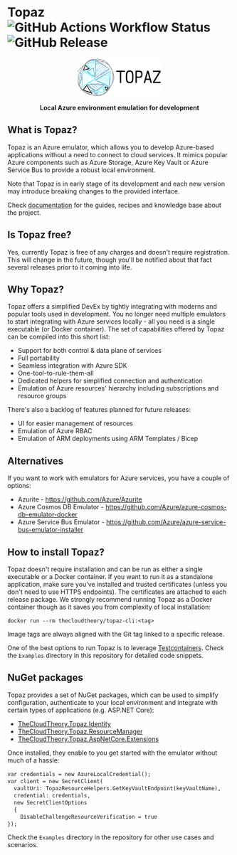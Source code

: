 # Topaz ![GitHub Actions Workflow Status](https://img.shields.io/github/actions/workflow/status/TheCloudTheory/Topaz/ci-build-and-test.yml) ![GitHub Release](https://img.shields.io/github/v/release/TheCloudTheory/Topaz?include_prereleases)


<div align="center">
  <img src="./static/topaz-logo.png" />
  
  <b>Local Azure environment emulation for development</b>
</div>

## What is Topaz?
Topaz is an Azure emulator, which allows you to develop Azure-based applications without a need to connect to cloud services. It mimics popular Azure components such as Azure Storage, Azure Key Vault or Azure Service Bus to provide a robust local environment. 

Note that Topaz is in early stage of its development and each new version may introduce breaking changes to the provided interface.

Check [documentation](http://topaz.thecloudtheory.com/) for the guides, recipes and knowledge base about the project.

## Is Topaz free?
Yes, currently Topaz is free of any charges and doesn't require registration. This will change in the future, though you'll be notified about that fact several releases prior to it coming into life.

## Why Topaz?
Topaz offers a simplified DevEx by tightly integrating with moderns and popular tools used in development. You no longer need multiple emulators to start integrating with Azure services locally - all you need is a single executable (or Docker container). The set of capabilities offered by Topaz can be compiled into this short list:
* Support for both control & data plane of services
* Full portability
* Seamless integration with Azure SDK
* One-tool-to-rule-them-all
* Dedicated helpers for simplified connection and authentication
* Emulation of Azure resources' hierarchy including subscriptions and resource groups

There's also a backlog of features planned for future releases:
* UI for easier management of resources
* Emulation of Azure RBAC
* Emulation of ARM deployments using ARM Templates / Bicep

## Alternatives
If you want to work with emulators for Azure services, you have a couple of options:
* Azurite - https://github.com/Azure/Azurite
* Azure Cosmos DB Emulator - https://github.com/Azure/azure-cosmos-db-emulator-docker
* Azure Service Bus Emulator - https://github.com/Azure/azure-service-bus-emulator-installer

## How to install Topaz?
Topaz doesn't require installation and can be run as either a single executable or a Docker container. If you want to run it as a standalone application, make sure you've installed and trusted certificates (unless you don't need to use HTTPS endpoints). The certificates are attached to each release package. We strongly recommend running Topaz as a Docker container though as it saves you from complexity of local installation:
```
docker run --rm thecloudtheory/topaz-cli:<tag>
```
Image tags are always aligned with the Git tag linked to a specific release.

One of the best options to run Topaz is to leverage [Testcontainers](https://testcontainers.com/). Check the `Examples` directory in this repository for detailed code snippets.

## NuGet packages
Topaz provides a set of NuGet packages, which can be used to simplify configuration, authenticate to your local environment and integrate with certain types of applications (e.g. ASP.NET Core):
* [TheCloudTheory.Topaz.Identity](https://www.nuget.org/packages/TheCloudTheory.Topaz.Identity/)
* [TheCloudTheory.Topaz.ResourceManager](https://www.nuget.org/packages/TheCloudTheory.Topaz.ResourceManager/)
* [TheCloudTheory.Topaz.AspNetCore.Extensions](https://www.nuget.org/packages/TheCloudTheory.Topaz.AspNetCore.Extensions/)

Once installed, they enable to you get started with the emulator without much of a hassle:
```
var credentials = new AzureLocalCredential();
var client = new SecretClient(
  vaultUri: TopazResourceHelpers.GetKeyVaultEndpoint(keyVaultName),
  credential: credentials,
  new SecretClientOptions
  {
    DisableChallengeResourceVerification = true
});
```
Check the `Examples` directory in the repository for other use cases and scenarios.
